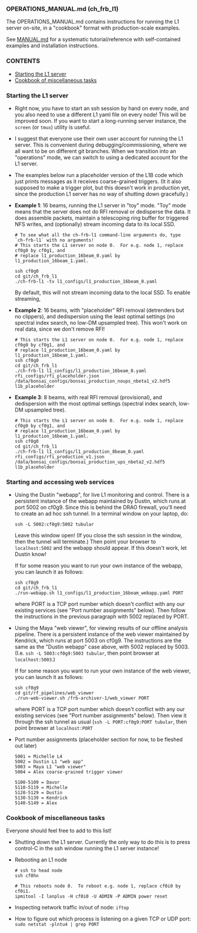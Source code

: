 ### OPERATIONS_MANUAL.md (ch_frb_l1)

The OPERATIONS_MANUAL.md contains instructions for running the L1 server on-site,
in a "cookbook" format with production-scale examples.

See [MANUAL.md](./MANUAL.md) for a systematic tutorial/reference with self-contained examples
and installation instructions.

### CONTENTS

  - [Starting the L1 server](#user-content-starting-the-l1-server)
  - [Cookbook of miscellaneous tasks](#user-content-cookbook-of-miscellaneous-tasks)

<a name="starting-the-l1-server"></a>
### Starting the L1 server

- Right now, you have to start an ssh session by hand on every node, and you also need to use a different
  L1 yaml file on every node!  This will be improved soon.  If you want to start a long-running
  server instance, the `screen` (or `tmux`) utility is useful.

- I suggest that everyone use their own user account for running the L1 server.  This is convenient
  during debugging/commissioning, where we all want to be on different git branches.  When we transition 
  into an "operations" mode, we can switch to using a dedicated account for the L1 server.

- The examples below run a placeholder version of the L1B code which just prints messages as it receives
  coarse-grained triggers.  (It it also supposed to make a trigger plot, but this doesn't work in
  production yet, since the production L1 server has no way of shutting down gracefully.)

- **Example 1**: 16 beams, running the L1 server in "toy" mode.  "Toy" mode means that the server
  does not do RFI removal or dedisperse the data.  It does assemble packets, maintain a telescoping
  ring buffer for triggered NFS writes, and (optionally) stream incoming data to its local SSD.
  ```
  # To see what all the ch-frb-l1 command-line arguments do, type `ch-frb-l1` with no arguments!
  # This starts the L1 server on node 0.  For e.g. node 1, replace cf0g0 by cf0g1, and 
  # replace l1_production_16beam_0.yaml by l1_production_16beam_1.yaml.
  
  ssh cf0g0
  cd git/ch_frb_l1
  ./ch-frb-l1 -tv l1_configs/l1_production_16beam_0.yaml
  ```
  By default, this will not stream incoming data to the local SSD.  To enable streaming,

- **Example 2**: 16 beams, with "placeholder" RFI removal (detrenders but no clippers), and dedispersion
  using the least optimal settings (no spectral index search, no low-DM upsampled tree).  This won't work
  on real data, since we don't remove RFI!
  ```
  # This starts the L1 server on node 0.  For e.g. node 1, replace cf0g0 by cf0g1, and 
  # replace l1_production_16beam_0.yaml by l1_production_16beam_1.yaml.
  ssh cf0g0
  cd git/ch_frb_l1
  ./ch-frb-l1 l1_configs/l1_production_16beam_0.yaml rfi_configs/rfi_placeholder.json /data/bonsai_configs/bonsai_production_noups_nbeta1_v2.hdf5 l1b_placeholder
  ```

- **Example 3**: 8 beams, with real RFI removal (provisional), and dedispersion with the most optimal settings
  (spectral index search, low-DM upsampled tree).
  ```
  # This starts the L1 server on node 0.  For e.g. node 1, replace cf0g0 by cf0g1, and 
  # replace l1_production_16beam_0.yaml by l1_production_16beam_1.yaml.
  ssh cf0g0
  cd git/ch_frb_l1
  ./ch-frb-l1 l1_configs/l1_production_8beam_0.yaml rfi_configs/rfi_production_v1.json /data/bonsai_configs/bonsai_production_ups_nbeta2_v2.hdf5 l1b_placeholder
  ```

### Starting and accessing web services

- Using the Dustin "webapp", for live L1 monitoring and control.
  There is a persistent instance of the webapp maintained by Dustin, which runs at port 5002 on cf0g9.
  Since this is behind the DRAO firewall, you'll need to create an ad hoc ssh tunnel.
  In a terminal window on your laptop, do:
  ```
  ssh -L 5002:cf0g9:5002 tubular
  ```
  Leave this window open!  (If you close the ssh session in the window, then the tunnel will terminate.)
  Then point your browser to `localhost:5002` and the webapp should appear.  If this doesn't work, let Dustin know!
  
  If for some reason you want to run your own instance of the webapp, you can launch it as follows:
  ```
  ssh cf0g9
  cd git/ch_frb_l1
  ./run-webapp.sh l1_configs/l1_production_16beam_webapp.yaml PORT
  ```
  where PORT is a TCP port number which doesn't conflict with any our existing services (see "Port number assignments" below).
  Then follow the instructions in the previous paragraph with 5002 replaced by PORT.

- Using the Maya "web viewer", for viewing results of our offline analysis pipeline.
  There is a persistent instance of the web viewer maintained by Kendrick, which runs at port 5003 on cf0g9.
  The instructions are the same as the "Dustin webapp" case above, with 5002 replaced by 5003.
  (I.e. `ssh -L 5003:cf0g9:5003 tubular`, then point browser at `localhost:5003`.)

  If for some reason you want to run your own instance of the web viewer, you can launch it as follows:
  ```
  ssh cf0g9
  cd git/rf_pipelines/web_viewer
  ./run-web-viewer.sh /frb-archiver-1/web_viewer PORT
  ```
  where PORT is a TCP port number which doesn't conflict with any our existing services (see "Port number assignments" below).
  Then view it through the ssh tunnel as usual (`ssh -L PORT:cf0g9:PORT tubular`, then point browser at `localhost:PORT`

- Port number assignments (placeholder section for now, to be fleshed out later)
  ```
  5001 = Michelle L4
  5002 = Dustin L1 "web app"
  5003 = Maya L1 "web viewer"
  5004 = Alex coarse-grained trigger viewer

  5100-5109 = Davor
  5110-5119 = Michelle
  5120-5129 = Dustin
  5130-5139 = Kendrick
  5140-5149 = Alex
  ```

<a name="cookbook-of-miscellaneous-tasks"></a>
### Cookbook of miscellaneous tasks

Everyone should feel free to add to this list!

- Shutting down the L1 server.  Currently the only way to do this is to
  press control-C in the ssh window running the L1 server instance!

- Rebooting an L1 node
  ```
  # ssh to head node
  ssh cf0hn

  # This reboots node 0.  To reboot e.g. node 1, replace cf0i0 by cf0i1.
  ipmitool -I lanplus -H cf0i0 -U ADMIN -P ADMIN power reset
  ```

- Inspecting network traffic in/out of node: `iftop`
- How to figure out which process is listening on a given TCP or UDP port: `sudo netstat -plntu4 | grep PORT`
